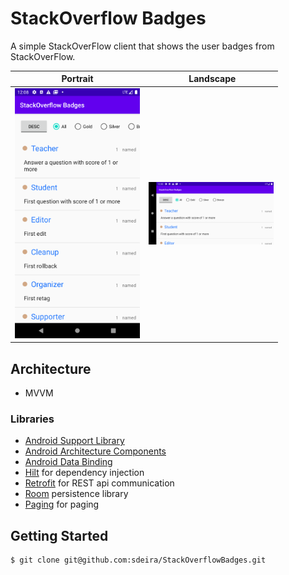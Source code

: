 # StackOverflow Badges

A simple StackOverFlow client that shows the user badges from StackOverFlow.

| Portrait | Landscape |
|-|-|
|<img src="https://github.com/sdeira/StackOverflowBadges/blob/main/screenshots/portrait.png" width="200">|<img src="https://github.com/sdeira/StackOverflowBadges/blob/main/screenshots/landscape.png" width="200">|

## Architecture
- MVVM

### Libraries
* [Android Support Library][support-lib]
* [Android Architecture Components][arch]
* [Android Data Binding][data-binding]
* [Hilt][hilt] for dependency injection
* [Retrofit][retrofit] for REST api communication
* [Room][room] persistence library
* [Paging][paging] for paging

[support-lib]: https://developer.android.com/topic/libraries/support-library/index.html
[arch]: https://developer.android.com/arch
[data-binding]: https://developer.android.com/topic/libraries/data-binding/index.html
[hilt]: https://dagger.dev/hilt/
[retrofit]: http://square.github.io/retrofit
[room]: https://developer.android.com/topic/libraries/architecture/room
[paging]: https://developer.android.com/topic/libraries/architecture/paging/v3-overview
[glide]: https://github.com/bumptech/glide

## Getting Started

```shell
$ git clone git@github.com:sdeira/StackOverflowBadges.git
```